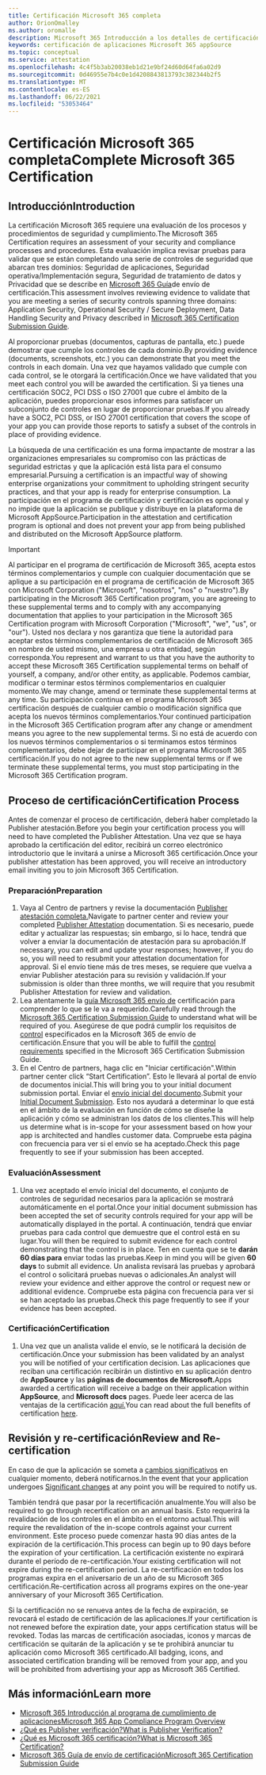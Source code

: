 ```yaml
---
title: Certificación Microsoft 365 completa
author: OrionOmalley
ms.author: oromalle
description: Microsoft 365 Introducción a los detalles de certificación
keywords: certificación de aplicaciones Microsoft 365 appSource
ms.topic: conceptual
ms.service: attestation
ms.openlocfilehash: 4c4f5b3ab20038eb1d21e9bf24d60d64fa6a02d9
ms.sourcegitcommit: 0d46955e7b4c0e1d4208843813793c382344b2f5
ms.translationtype: MT
ms.contentlocale: es-ES
ms.lasthandoff: 06/22/2021
ms.locfileid: "53053464"
---
```

# <a name="complete-microsoft-365-certification"></a><span data-ttu-id="2c38d-104">Certificación Microsoft 365 completa</span><span class="sxs-lookup"><span data-stu-id="2c38d-104">Complete Microsoft 365 Certification</span></span>

## <a name="introduction"></a><span data-ttu-id="2c38d-105">Introducción</span><span class="sxs-lookup"><span data-stu-id="2c38d-105">Introduction</span></span>

<span data-ttu-id="2c38d-106">La certificación Microsoft 365 requiere una evaluación de los procesos y procedimientos de seguridad y cumplimiento.</span><span class="sxs-lookup"><span data-stu-id="2c38d-106">The Microsoft 365 Certification requires an assessment of your security and compliance processes and procedures.</span></span> <span data-ttu-id="2c38d-107">Esta evaluación implica revisar pruebas para validar que se están completando una serie de controles de seguridad que abarcan tres dominios: Seguridad de aplicaciones, Seguridad operativa/Implementación segura, Seguridad de tratamiento de datos y Privacidad que se describe en [Microsoft 365 Guía](https://docs.microsoft.com/microsoft-365-app-certification/docs/certification-submission-guide)de envío de certificación.</span><span class="sxs-lookup"><span data-stu-id="2c38d-107">This assessment involves reviewing evidence to validate that you are meeting a series of security controls spanning three domains: Application Security, Operational Security / Secure Deployment, Data Handling Security and Privacy described in [Microsoft 365 Certification Submission Guide](https://docs.microsoft.com/microsoft-365-app-certification/docs/certification-submission-guide).</span></span>

<span data-ttu-id="2c38d-108">Al proporcionar pruebas (documentos, capturas de pantalla, etc.) puede demostrar que cumple los controles de cada dominio.</span><span class="sxs-lookup"><span data-stu-id="2c38d-108">By providing evidence (documents, screenshots, etc.) you can demonstrate that you meet the controls in each domain.</span></span> <span data-ttu-id="2c38d-109">Una vez que hayamos validado que cumple con cada control, se le otorgará la certificación.</span><span class="sxs-lookup"><span data-stu-id="2c38d-109">Once we have validated that you meet each control you will be awarded the certification.</span></span> <span data-ttu-id="2c38d-110">Si ya tienes una certificación SOC2, PCI DSS o ISO 27001 que cubre el ámbito de la aplicación, puedes proporcionar esos informes para satisfacer un subconjunto de controles en lugar de proporcionar pruebas.</span><span class="sxs-lookup"><span data-stu-id="2c38d-110">If you already have a SOC2, PCI DSS, or ISO 27001 certification that covers the scope of your app you can provide those reports to satisfy a subset of the controls in place of providing evidence.</span></span> 

<span data-ttu-id="2c38d-111">La búsqueda de una certificación es una forma impactante de mostrar a las organizaciones empresariales su compromiso con las prácticas de seguridad estrictas y que la aplicación está lista para el consumo empresarial.</span><span class="sxs-lookup"><span data-stu-id="2c38d-111">Pursuing a certification is an impactful way of showing enterprise organizations your commitment to upholding stringent security practices, and that your app is ready for enterprise consumption.</span></span> <span data-ttu-id="2c38d-112">La participación en el programa de certificación y certificación es opcional y no impide que la aplicación se publique y distribuye en la plataforma de Microsoft AppSource.</span><span class="sxs-lookup"><span data-stu-id="2c38d-112">Participation in the attestation and certification program is optional and does not prevent your app from being published and distributed on the Microsoft AppSource platform.</span></span>

> [!IMPORTANT]
> <span data-ttu-id="2c38d-113">Al participar en el programa de certificación de Microsoft 365, acepta estos términos complementarios y cumple con cualquier documentación que se aplique a su participación en el programa de certificación de Microsoft 365 con Microsoft Corporation ("Microsoft", "nosotros", "nos" o "nuestro").</span><span class="sxs-lookup"><span data-stu-id="2c38d-113">By participating in the Microsoft 365 Certification  program, you are agreeing to these supplemental terms and to comply with any accompanying documentation that applies to your participation in the Microsoft 365 Certification program with Microsoft Corporation ("Microsoft", "we", "us",  or "our").</span></span> <span data-ttu-id="2c38d-114">Usted nos declara y nos garantiza que tiene la autoridad para aceptar estos términos complementarios de certificación de Microsoft 365 en nombre de usted mismo, una empresa u otra entidad, según corresponda.</span><span class="sxs-lookup"><span data-stu-id="2c38d-114">You represent and warrant to us that you have the authority to accept these Microsoft 365 Certification supplemental terms on behalf of yourself, a company, and/or other entity, as applicable.</span></span> <span data-ttu-id="2c38d-115">Podemos cambiar, modificar o terminar estos términos complementarios en cualquier momento.</span><span class="sxs-lookup"><span data-stu-id="2c38d-115">We may change, amend or terminate these supplemental terms at any time.</span></span> <span data-ttu-id="2c38d-116">Su participación continua en el programa Microsoft 365 certificación después de cualquier cambio o modificación significa que acepta los nuevos términos complementarios.</span><span class="sxs-lookup"><span data-stu-id="2c38d-116">Your continued participation in the Microsoft 365 Certification program after any change or amendment means you agree to the new supplemental terms.</span></span> <span data-ttu-id="2c38d-117">Si no está de acuerdo con los nuevos términos complementarios o si terminamos estos términos complementarios, debe dejar de participar en el programa Microsoft 365 certificación.</span><span class="sxs-lookup"><span data-stu-id="2c38d-117">If you do not agree to the new supplemental terms or if we terminate these supplemental terms, you must stop participating in the Microsoft 365 Certification program.</span></span>

## <a name="certification-process"></a><span data-ttu-id="2c38d-118">Proceso de certificación</span><span class="sxs-lookup"><span data-stu-id="2c38d-118">Certification Process</span></span>

<span data-ttu-id="2c38d-119">Antes de comenzar el proceso de certificación, deberá haber completado la Publisher atestación.</span><span class="sxs-lookup"><span data-stu-id="2c38d-119">Before you begin your certification process you will need to have completed the Publisher Attestation.</span></span> <span data-ttu-id="2c38d-120">Una vez que se haya aprobado la certificación del editor, recibirá un correo electrónico introductorio que le invitará a unirse a Microsoft 365 certificación.</span><span class="sxs-lookup"><span data-stu-id="2c38d-120">Once your publisher attestation has been approved, you will receive an introductory email inviting you to join Microsoft 365 Certification.</span></span>

### <a name="preparation"></a><span data-ttu-id="2c38d-121">Preparación</span><span class="sxs-lookup"><span data-stu-id="2c38d-121">Preparation</span></span>
1. <span data-ttu-id="2c38d-122">Vaya al Centro de partners y revise la documentación [Publisher atestación completa.]( https://docs.microsoft.com/microsoft-365-app-certification/docs/attestation)</span><span class="sxs-lookup"><span data-stu-id="2c38d-122">Navigate to partner center and review your completed [Publisher Attestation]( https://docs.microsoft.com/microsoft-365-app-certification/docs/attestation) documentation.</span></span> <span data-ttu-id="2c38d-123">Si es necesario, puede editar y actualizar las respuestas; sin embargo, si lo hace, tendrá que volver a enviar la documentación de atestación para su aprobación.</span><span class="sxs-lookup"><span data-stu-id="2c38d-123">If necessary, you can edit and update your responses; however, if you do so, you will need to resubmit your attestation documentation for approval.</span></span> <span data-ttu-id="2c38d-124">Si el envío tiene más de tres meses, se requiere que vuelva a enviar Publisher atestación para su revisión y validación.</span><span class="sxs-lookup"><span data-stu-id="2c38d-124">If your submission is older than three months, we will require that you resubmit Publisher Attestation for review and validation.</span></span> 
1. <span data-ttu-id="2c38d-125">Lea atentamente la [guía Microsoft 365 envío de](https://docs.microsoft.com/microsoft-365-app-certification/docs/certification-submission-guide) certificación para comprender lo que se le va a requerido.</span><span class="sxs-lookup"><span data-stu-id="2c38d-125">Carefully read through the [Microsoft 365 Certification Submission Guide](https://docs.microsoft.com/microsoft-365-app-certification/docs/certification-submission-guide) to understand what will be required of you.</span></span> <span data-ttu-id="2c38d-126">Asegúrese de que podrá cumplir los requisitos de [control]( https://docs.microsoft.com/microsoft-365-app-certification/docs/certification-submission-guide#app-certification-criteria) especificados en la Microsoft 365 de envío de certificación.</span><span class="sxs-lookup"><span data-stu-id="2c38d-126">Ensure that you will be able to fulfill the [control requirements]( https://docs.microsoft.com/microsoft-365-app-certification/docs/certification-submission-guide#app-certification-criteria) specified in the Microsoft 365 Certification Submission Guide.</span></span>
1. <span data-ttu-id="2c38d-127">En el Centro de partners, haga clic en "Iniciar certificación".</span><span class="sxs-lookup"><span data-stu-id="2c38d-127">Within partner center click “Start Certification”.</span></span> <span data-ttu-id="2c38d-128">Esto le llevará al portal de envío de documentos inicial.</span><span class="sxs-lookup"><span data-stu-id="2c38d-128">This will bring you to your initial document submission portal.</span></span> <span data-ttu-id="2c38d-129">Enviar el [envío inicial del documento](https://docs.microsoft.com/microsoft-365-app-certification/docs/certification-submission-guide#initial-document-submission).</span><span class="sxs-lookup"><span data-stu-id="2c38d-129">Submit your [Initial Document Submission](https://docs.microsoft.com/microsoft-365-app-certification/docs/certification-submission-guide#initial-document-submission).</span></span> <span data-ttu-id="2c38d-130">Esto nos ayudará a determinar lo que está en el ámbito de la evaluación en función de cómo se diseñe la aplicación y cómo se administran los datos de los clientes.</span><span class="sxs-lookup"><span data-stu-id="2c38d-130">This will help us determine what is in-scope for your assessment based on how your app is architected and handles customer data.</span></span> <span data-ttu-id="2c38d-131">Compruebe esta página con frecuencia para ver si el envío se ha aceptado.</span><span class="sxs-lookup"><span data-stu-id="2c38d-131">Check this page frequently to see if your submission has been accepted.</span></span>

### <a name="assessment"></a><span data-ttu-id="2c38d-132">Evaluación</span><span class="sxs-lookup"><span data-stu-id="2c38d-132">Assessment</span></span>
1. <span data-ttu-id="2c38d-133">Una vez aceptado el envío inicial del documento, el conjunto de controles de seguridad necesarios para la aplicación se mostrará automáticamente en el portal.</span><span class="sxs-lookup"><span data-stu-id="2c38d-133">Once your initial document submission has been accepted the set of security controls required for your app will be automatically displayed in the portal.</span></span> <span data-ttu-id="2c38d-134">A continuación, tendrá que enviar pruebas para cada control que demuestre que el control está en su lugar.</span><span class="sxs-lookup"><span data-stu-id="2c38d-134">You will then be required to submit evidence for each control demonstrating that the control is in place.</span></span> <span data-ttu-id="2c38d-135">Ten en cuenta que se te **darán 60 días para** enviar todas las pruebas.</span><span class="sxs-lookup"><span data-stu-id="2c38d-135">Keep in mind you will be given **60 days** to submit all evidence.</span></span> <span data-ttu-id="2c38d-136">Un analista revisará las pruebas y aprobará el control o solicitará pruebas nuevas o adicionales.</span><span class="sxs-lookup"><span data-stu-id="2c38d-136">An analyst will review your evidence and either approve the control or request new or additional evidence.</span></span> <span data-ttu-id="2c38d-137">Compruebe esta página con frecuencia para ver si se han aceptado las pruebas.</span><span class="sxs-lookup"><span data-stu-id="2c38d-137">Check this page frequently to see if your evidence has been accepted.</span></span>
### <a name="certification"></a><span data-ttu-id="2c38d-138">Certificación</span><span class="sxs-lookup"><span data-stu-id="2c38d-138">Certification</span></span>
1. <span data-ttu-id="2c38d-139">Una vez que un analista valide el envío, se le notificará la decisión de certificación.</span><span class="sxs-lookup"><span data-stu-id="2c38d-139">Once your submission has been validated by an analyst you will be notified of your certification decision.</span></span> <span data-ttu-id="2c38d-140">Las aplicaciones que reciban una certificación recibirán un distintivo en su aplicación dentro de **AppSource** y las **páginas de documentos de Microsoft.**</span><span class="sxs-lookup"><span data-stu-id="2c38d-140">Apps awarded a certification will receive a badge on their application within **AppSource**, and **Microsoft docs** pages.</span></span> <span data-ttu-id="2c38d-141">Puede leer acerca de las ventajas de la certificación [aquí.](https://docs.microsoft.com/microsoft-365-app-certification/docs/enterprise-app-certification-guide#program-benefits)</span><span class="sxs-lookup"><span data-stu-id="2c38d-141">You can read about the full benefits of certification [here](https://docs.microsoft.com/microsoft-365-app-certification/docs/enterprise-app-certification-guide#program-benefits).</span></span>

## <a name="review-and-re-certification"></a><span data-ttu-id="2c38d-142">Revisión y re-certificación</span><span class="sxs-lookup"><span data-stu-id="2c38d-142">Review and Re-certification</span></span>
<span data-ttu-id="2c38d-143">En caso de que la aplicación se someta a [cambios significativos](https://docs.microsoft.com/microsoft-365-app-certification/docs/certification-submission-guide#significant-changes) en cualquier momento, deberá notificarnos.</span><span class="sxs-lookup"><span data-stu-id="2c38d-143">In the event that your application undergoes [Significant changes](https://docs.microsoft.com/microsoft-365-app-certification/docs/certification-submission-guide#significant-changes) at any point you will be required to notify us.</span></span>

<span data-ttu-id="2c38d-144">También tendrá que pasar por la recertificación anualmente.</span><span class="sxs-lookup"><span data-stu-id="2c38d-144">You will also be required to go through recertification on an annual basis.</span></span> <span data-ttu-id="2c38d-145">Esto requerirá la revalidación de los controles en el ámbito en el entorno actual.</span><span class="sxs-lookup"><span data-stu-id="2c38d-145">This will require the revalidation of the in-scope controls against your current environment.</span></span> <span data-ttu-id="2c38d-146">Este proceso puede comenzar hasta 90 días antes de la expiración de la certificación.</span><span class="sxs-lookup"><span data-stu-id="2c38d-146">This process can begin up to 90 days before the expiration of your certification.</span></span> <span data-ttu-id="2c38d-147">La certificación existente no expirará durante el período de re-certificación.</span><span class="sxs-lookup"><span data-stu-id="2c38d-147">Your existing certification will not expire during the re-certification period.</span></span> <span data-ttu-id="2c38d-148">La re-certificación en todos los programas expira en el aniversario de un año de su Microsoft 365 certificación.</span><span class="sxs-lookup"><span data-stu-id="2c38d-148">Re-certification across all programs expires on the one-year anniversary of your Microsoft 365 Certification.</span></span>

<span data-ttu-id="2c38d-149">Si la certificación no se renueva antes de la fecha de expiración, se revocará el estado de certificación de las aplicaciones.</span><span class="sxs-lookup"><span data-stu-id="2c38d-149">If your certification is not renewed before the expiration date, your apps certification status will be revoked.</span></span> <span data-ttu-id="2c38d-150">Todas las marcas de certificación asociadas, iconos y marcas de certificación se quitarán de la aplicación y se te prohibirá anunciar tu aplicación como Microsoft 365 certificado.</span><span class="sxs-lookup"><span data-stu-id="2c38d-150">All badging, icons, and associated certification branding will be removed from your app, and you will be prohibited from advertising your app as Microsoft 365 Certified.</span></span>



## <a name="learn-more"></a><span data-ttu-id="2c38d-151">Más información</span><span class="sxs-lookup"><span data-stu-id="2c38d-151">Learn more</span></span>

* [<span data-ttu-id="2c38d-152">Microsoft 365 Introducción al programa de cumplimiento de aplicaciones</span><span class="sxs-lookup"><span data-stu-id="2c38d-152">Microsoft 365 App Compliance Program Overview</span></span>](~/overview.md)  
* [<span data-ttu-id="2c38d-153">¿Qué es Publisher verificación?</span><span class="sxs-lookup"><span data-stu-id="2c38d-153">What is Publisher Verification?</span></span>](https://docs.microsoft.com/azure/active-directory/develop/publisher-verification-overview)
* [<span data-ttu-id="2c38d-154">¿Qué es Microsoft 365 certificación?</span><span class="sxs-lookup"><span data-stu-id="2c38d-154">What is Microsoft 365 Certification?</span></span>](~/docs/enterprise-app-certification-guide.md)  
* [<span data-ttu-id="2c38d-155">Microsoft 365 Guía de envío de certificación</span><span class="sxs-lookup"><span data-stu-id="2c38d-155">Microsoft 365 Certification Submission Guide</span></span>](~/docs/certification-submission-guide.md)

